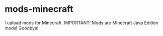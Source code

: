 # mods-minecraft
I upload mods for Minecraft.
IMPORTANT! Mods are Minecraft Java Edition mods!
Goodbye!
